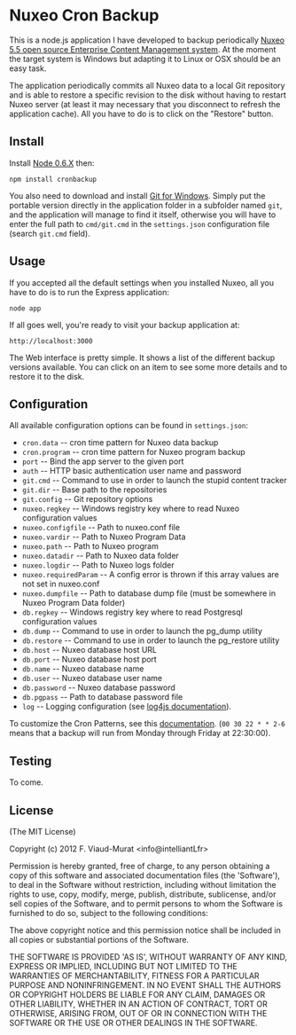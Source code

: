 Nuxeo Cron Backup
=================

This is a node.js application I have developed to backup periodically [Nuxeo
5.5 open source Enterprise Content Management system](http://www.nuxeo.com).
At the moment the target system is Windows but adapting it to Linux or OSX
should be an easy task.

The application periodically commits all Nuxeo data to a local Git repository
and is able to restore a specific revision to the disk without having to restart
Nuxeo server (at least it may necessary that you disconnect to refresh the
application cache). All you have to do is to click on the "Restore" button.  

Install
-------

Install [Node 0.6.X](http://nodejs.org/#download) then:

    npm install cronbackup
     
You also need to download and install [Git for Windows](http://code.google.com/p/msysgit/downloads/list).
Simply put the portable version directly in the application folder in a
subfolder named `git`, and the application will manage to find it itself,
otherwise you will have to enter the full path to `cmd/git.cmd` in the
`settings.json` configuration file (search `git.cmd` field).
    
Usage
-----

If you accepted all the default settings when you installed Nuxeo, all you have
to do is to run the Express application:

    node app

If all goes well, you're ready to visit your backup application at:

    http://localhost:3000
  

The Web interface is pretty simple. It shows a list of the different backup
versions available. You can click on an item to see some more details and to
restore it to the disk.

Configuration
-------------

All available configuration options can be found in `settings.json`:

* `cron.data` -- cron time pattern for Nuxeo data backup
* `cron.program` -- cron time pattern for Nuxeo program backup 
* `port` -- Bind the app server to the given port
* `auth` -- HTTP basic authentication user name and password
* `git.cmd` -- Command to use in order to launch the stupid content tracker
* `git.dir` -- Base path to the repositories
* `git.config` -- Git repository options
* `nuxeo.regkey` -- Windows registry key where to read Nuxeo configuration values
* `nuxeo.configfile` -- Path to nuxeo.conf file
* `nuxeo.vardir` -- Path to Nuxeo Program Data
* `nuxeo.path` -- Path to Nuxeo program
* `nuxeo.datadir` -- Path to Nuxeo data folder
* `nuxeo.logdir` -- Path to Nuxeo logs folder
* `nuxeo.requiredParam` -- A config error is thrown if this array values are not set in nuxeo.conf
* `nuxeo.dumpfile` -- Path to database dump file (must be somewhere in Nuxeo Program Data folder)
* `db.regkey` -- Windows registry key where to read Postgresql configuration values
* `db.dump` -- Command to use in order to launch the pg_dump utility 
* `db.restore` -- Command to use in order to launch the pg_restore utility
* `db.host` -- Nuxeo database host URL
* `db.port` -- Nuxeo database host port
* `db.name` -- Nuxeo database name
* `db.user` -- Nuxeo database user name
* `db.password` -- Nuxeo database password
* `db.pgpass` -- Path to database password file
* `log` -- Logging configuration (see [log4js documentation](https://github.com/nomiddlename/log4js-node)).

To customize the Cron Patterns, see this [documentation](http://help.sap.com/saphelp_xmii120/helpdata/en/44/89a17188cc6fb5e10000000a155369/content.htm).
(`00 30 22 * * 2-6` means that a backup will run from Monday through Friday at 22:30:00).  

Testing
-------

To come.

License
---------- 

(The MIT License)

Copyright (c) 2012 F. Viaud-Murat &lt;info@intelliantLfr&gt;

Permission is hereby granted, free of charge, to any person obtaining
a copy of this software and associated documentation files (the
'Software'), to deal in the Software without restriction, including
without limitation the rights to use, copy, modify, merge, publish,
distribute, sublicense, and/or sell copies of the Software, and to
permit persons to whom the Software is furnished to do so, subject to
the following conditions:

The above copyright notice and this permission notice shall be
included in all copies or substantial portions of the Software.

THE SOFTWARE IS PROVIDED 'AS IS', WITHOUT WARRANTY OF ANY KIND,
EXPRESS OR IMPLIED, INCLUDING BUT NOT LIMITED TO THE WARRANTIES OF
MERCHANTABILITY, FITNESS FOR A PARTICULAR PURPOSE AND NONINFRINGEMENT.
IN NO EVENT SHALL THE AUTHORS OR COPYRIGHT HOLDERS BE LIABLE FOR ANY
CLAIM, DAMAGES OR OTHER LIABILITY, WHETHER IN AN ACTION OF CONTRACT,
TORT OR OTHERWISE, ARISING FROM, OUT OF OR IN CONNECTION WITH THE
SOFTWARE OR THE USE OR OTHER DEALINGS IN THE SOFTWARE.